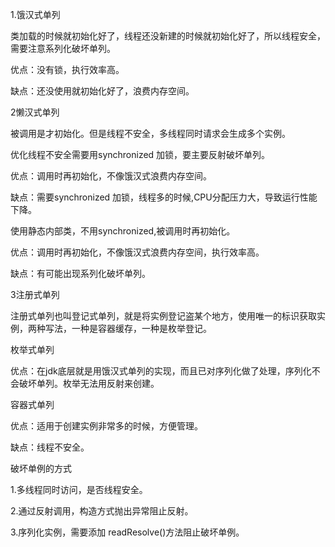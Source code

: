1.饿汉式单列

类加载的时候就初始化好了，线程还没新建的时候就初始化好了，所以线程安全，需要注意系列化破坏单列。

优点：没有锁，执行效率高。

缺点：还没使用就初始化好了，浪费内存空间。

2懒汉式单列

被调用是才初始化。但是线程不安全，多线程同时请求会生成多个实例。

优化线程不安全需要用synchronized 加锁，要主要反射破坏单列。

优点：调用时再初始化，不像饿汉式浪费内存空间。

缺点：需要synchronized 加锁，线程多的时候,CPU分配压力大，导致运行性能下降。

使用静态内部类，不用synchronized,被调用时再初始化。

优点：调用时再初始化，不像饿汉式浪费内存空间，执行效率高。

缺点：有可能出现系列化破坏单列。

3注册式单列

注册式单列也叫登记式单列，就是将实例登记盗某个地方，使用唯一的标识获取实例，两种写法，一种是容器缓存，一种是枚举登记。

枚举式单列

优点：在jdk底层就是用饿汉式单列的实现，而且已对序列化做了处理，序列化不会破坏单列。枚举无法用反射来创建。

容器式单列

优点：适用于创建实例非常多的时候，方便管理。

缺点：线程不安全。

破坏单例的方式

1.多线程同时访问，是否线程安全。

2.通过反射调用，构造方式抛出异常阻止反射。

3.序列化实例，需要添加 readResolve()方法阻止破坏单例。
 

